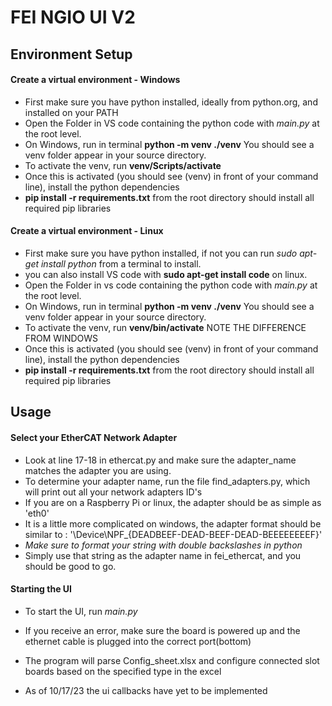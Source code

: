 # FEI NGIO UI V2

## Environment Setup

#### Create a virtual environment - Windows
* First make sure you have python installed, ideally from python.org, and installed on your PATH
* Open the Folder in VS code containing the python code with *main.py* at the root level.
* On Windows, run in terminal **python -m venv ./venv**  You should see a venv folder appear in your source directory.
* To activate the venv, run **venv/Scripts/activate**
* Once this is activated (you should see (venv) in front of your command line), install the python dependencies
* **pip install -r requirements.txt** from the root directory should install all required pip libraries

#### Create a virtual environment - Linux
* First make sure you have python installed, if not you can run *sudo apt-get install python* from a terminal to install.
* you can also install VS code with **sudo apt-get install code** on linux.
* Open the Folder in vs code containing the python code with *main.py* at the root level.
* On Windows, run in terminal **python -m venv ./venv** You should see a venv folder appear in your source directory.
* To activate the venv, run **venv/bin/activate** NOTE THE DIFFERENCE FROM WINDOWS
* Once this is activated (you should see (venv) in front of your command line), install the python dependencies
* **pip install -r requirements.txt** from the root directory should install all required pip libraries

## Usage

#### Select your EtherCAT Network Adapter
* Look at line 17-18 in ethercat.py and make sure the adapter_name matches the adapter you are using.
* To determine your adapter name, run the file find_adapters.py, which will print out all your network adapters ID's
* If you are on a Raspberry Pi or linux, the adapter should be as simple as 'eth0'
* It is a little more complicated on windows, the adapter format should be similar to : '\Device\NPF_{DEADBEEF-DEAD-BEEF-DEAD-BEEEEEEEEF}'
* *Make sure to format your string with double backslashes in python*
* Simply use that string as the adapter name in fei_ethercat, and you should be good to go.

#### Starting the UI
* To start the UI, run *main.py*
* If you receive an error, make sure the board is powered up and the ethernet cable is plugged into the correct port(bottom)
* The program will parse Config_sheet.xlsx and configure connected slot boards based on the specified type in the excel

* As of 10/17/23 the ui callbacks have yet to be implemented